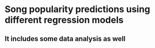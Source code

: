 # Song popularity predictions using different regression models

## It includes some data analysis as well
